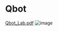 # Qbot

[Qbot_Lab.pdf](https://github.com/Jokuchh/Qbot-Research/files/8840391/Qbot_Lab.pdf)
![image](https://user-images.githubusercontent.com/92337987/172062401-4e283810-f503-43b2-bad7-421cd13e2107.png)

